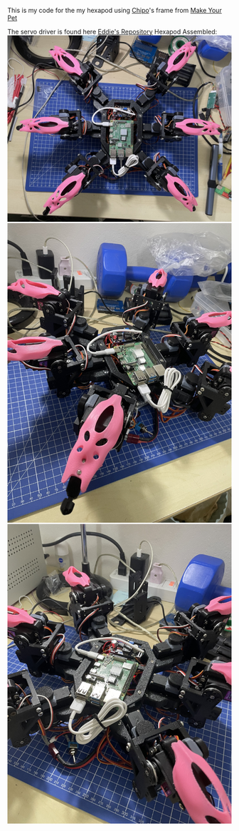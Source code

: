 This is my code for the my hexapod using [Chipo](https://www.youtube.com/watch?v=x_bK-sp6V40&t=58s)'s frame from [Make Your Pet](https://github.com/MakeYourPet)

The servo driver is found here [Eddie's Repository](https://github.com/EddieCarrera/chica-servo2040-simpleDriver)
Hexapod Assembled:
![Hexapod-Assembled](images/IMG_0252.jpg)
![Hexapod-Assembled2](images/IMG_0253.jpg)
![Hexapod-Assembled3](images/IMG_0254.jpg)